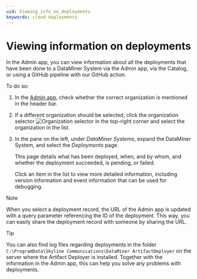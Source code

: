 ```yaml
---
uid: Viewing_info_on_deployments
keywords: cloud deployments
---
```


# Viewing information on deployments

In the Admin app, you can view information about all the deployments that have been done to a DataMiner System via the Admin app, via the Catalog, or using a GitHub pipeline with our GitHub action.

To do so:

1. In the [Admin app](xref:Accessing_the_Admin_app), check whether the correct organization is mentioned in the header bar.

1. If a different organization should be selected, click the organization selector ![Organization selector](~/user-guide/images/Cloud_Admin_Selector_icon.png) in the top-right corner and select the organization in the list.

1. In the pane on the left, under *DataMiner Systems*, expand the DataMiner System, and select the *Deployments* page.

   This page details what has been deployed, when, and by whom, and whether the deployment succeeded, is pending, or failed.

   Click an item in the list to view more detailed information, including version information and event information that can be used for debugging.

> [!NOTE]
> When you select a deployment record, the URL of the Admin app is updated with a query parameter referencing the ID of the deployment. This way, you can easily share the deployment record with someone by sharing the URL.

> [!TIP]
> You can also find log files regarding deployments in the folder `C:\ProgramData\Skyline Communications\DataMiner ArtifactDeployer` on the server where the Artifact Deployer is installed. Together with the information in the Admin app, this can help you solve any problems with deployments.
